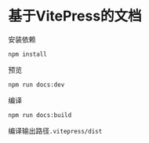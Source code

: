 # 基于VitePress的文档

安装依赖

    npm install

预览

    npm run docs:dev

编译

    npm run docs:build

编译输出路径`.vitepress/dist`